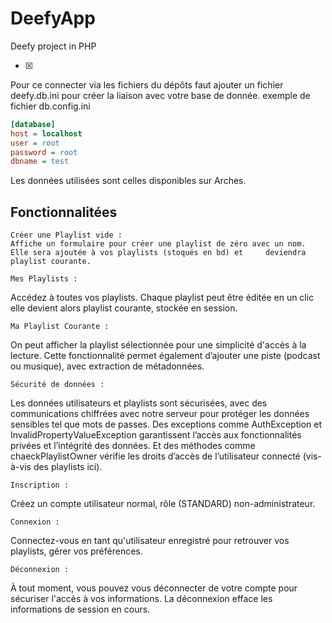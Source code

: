 # DeefyApp
Deefy project in PHP

- [x]
Pour ce connecter via les fichiers du dépôts faut ajouter un fichier deefy.db.ini pour créer la liaison avec votre base de donnée.
exemple de fichier db.config.ini

```ini
[database]
host = localhost
user = root
password = root
dbname = test
```

Les données utilisées sont celles disponibles sur Arches.

## Fonctionnalitées

    Créer une Playlist vide :
    Affiche un formulaire pour créer une playlist de zéro avec un nom. Elle sera ajoutée à vos playlists (stoqués en bd) et     deviendra playlist courante.

    Mes Playlists :
Accédez à toutes vos playlists. Chaque playlist peut être éditée en un clic elle devient alors playlist courante, stockée en session.
    
    Ma Playlist Courante :
On peut afficher la playlist sélectionnée pour une simplicité d'accès à la lecture. Cette fonctionnalité permet également d’ajouter une piste (podcast ou musique), avec extraction de métadonnées.

    Sécurité de données :
Les données utilisateurs et playlists sont sécurisées, avec des communications chiffrées avec notre serveur pour protéger les données sensibles tel que mots de passes. Des exceptions comme AuthException et InvalidPropertyValueException garantissent l’accès aux fonctionnalités privées et l’intégrité des données. Et des méthodes comme chaeckPlaylistOwner vérifie les droits d’accès de l’utilisateur connecté (vis-à-vis des playlists ici).

    Inscription :
Créez un compte utilisateur normal, rôle (STANDARD) non-administrateur.

    Connexion :
Connectez-vous en tant qu'utilisateur enregistré pour retrouver vos playlists, gérer vos préférences.

    Déconnexion :
À tout moment, vous pouvez vous déconnecter de votre compte pour sécuriser l'accès à vos informations. La déconnexion efface les informations de session en cours.
